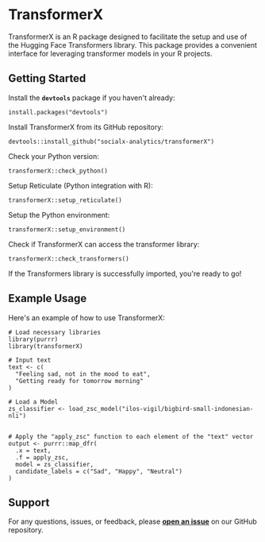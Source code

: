 # TransformerX

TransformerX is an R package designed to facilitate the setup and use of the Hugging Face Transformers library. This package provides a convenient interface for leveraging transformer models in your R projects.

## Getting Started

Install the **`devtools`** package if you haven't already:

```{r}
install.packages("devtools")
```

Install TransformerX from its GitHub repository:

```{r}
devtools::install_github("socialx-analytics/transformerX")
```

Check your Python version:

```{r}
transformerX::check_python()
```

Setup Reticulate (Python integration with R):

```{r}
transformerX::setup_reticulate()
```

Setup the Python environment:

```{r}
transformerX::setup_environment()
```

Check if TransformerX can access the transformer library:

```{r}
transformerX::check_transformers()
```

If the Transformers library is successfully imported, you're ready to go!

## Example Usage

Here's an example of how to use TransformerX:

```{r}
# Load necessary libraries
library(purrr) 
library(transformerX)  

# Input text
text <- c(
  "Feeling sad, not in the mood to eat",
  "Getting ready for tomorrow morning"
)

# Load a Model
zs_classifier <- load_zsc_model("ilos-vigil/bigbird-small-indonesian-nli")


# Apply the "apply_zsc" function to each element of the "text" vector
output <- purrr::map_dfr(
  .x = text,
  .f = apply_zsc,
  model = zs_classifier,
  candidate_labels = c("Sad", "Happy", "Neutral")
)

```

## **Support**

For any questions, issues, or feedback, please [**open an issue**](https://github.com/socialx-analytics/transformerX/issues) on our GitHub repository.
